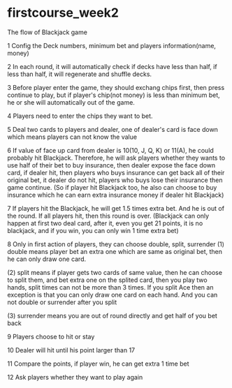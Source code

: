 firstcourse_week2
=================

The flow of Blackjack game

1 Config the Deck numbers, minimum bet and players information(name, money)

2 In each round, it will automatically check if decks have less than half, if less than half, it will regenerate and shuffle decks.

3 Before player enter the game, they should exchang chips first, then press continue to play, but if player's chip(not money) is less than minimum bet, he or she will automatically out of the game.

4 Players need to enter the chips they want to bet. 

5 Deal two cards to players and dealer, one of dealer's card is face down which means players can not know the value

6 If value of face up card from dealer is 10(10, J, Q, K) or 11(A), he could probably hit Blackjack. Therefore, he will ask players whether they wants to use half of their bet to buy insurance, then dealer expose the face down card, if dealer hit, then players who buys insurance can get back all of their original bet, it dealer do not hit, players who buys lose their insurance then game continue.
(So if player hit Blackjack too, he also can choose to buy insurance which he can earn extra insurance money if dealer hit Blackjack)

7 If players hit the Blackjack, he will get 1.5 times extra bet. And he is out of the round. If all players hit, then this round is over. (Blackjack can only happen at first two deal card, after it, even you get 21 points, it is no blackjack, and if you win, you can only win 1 time extra bet)

8 Only in first action of players, they can choose double, split, surrender
 (1) double means player bet an extra one which are same as original bet, then he can only draw one card.
 
 (2) split means if player gets two cards of same value, then he can choose to split them, and bet extra one on the          splited card, then you play two hands, split times can not be more than 3 times. If you split Ace then an exception      is that you can only draw one card on each hand. And you can not double or surrender after you split
 
 (3) surrender means you are out of round directly and get half of you bet back
 
9 Players choose to hit or stay

10 Dealer will hit until his point larger than 17

11 Compare the points, if player win, he can get extra 1 time bet

12 Ask players whether they want to play again
